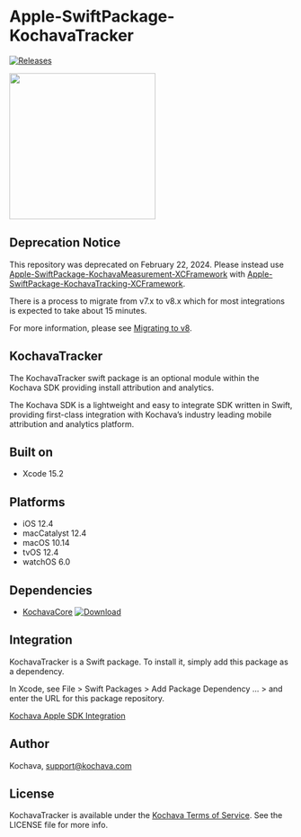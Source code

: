 # Apple-SwiftPackage-KochavaTracker

[![Releases](https://img.shields.io/github/v/release/kochava/Apple-SwiftPackage-KochavaTracker?include_prereleases&sort=semver)](https://github.com/Kochava/Apple-SwiftPackage-KochavaTracker/releases)

<img src="https://storage.googleapis.com/kochava-web/2016/07/Kochava-horizontal-black-800x154.png" width="260" />

## Deprecation Notice

This repository was deprecated on February 22, 2024.  Please instead use [Apple-SwiftPackage-KochavaMeasurement-XCFramework](https://github.com/Kochava/Apple-SwiftPackage-KochavaMeasurement-XCFramework) with [Apple-SwiftPackage-KochavaTracking-XCFramework](https://github.com/Kochava/Apple-SwiftPackage-KochavaTracking-XCFramework).

There is a process to migrate from v7.x to v8.x which for most integrations is expected to take about 15 minutes.

For more information, please see [Migrating to v8](https://support.kochava.com/sdk-integration/ios-sdk-integration/ios-migrating-to-v8/).

## KochavaTracker

The KochavaTracker swift package is an optional module within the Kochava SDK providing install attribution and analytics.

The Kochava SDK is a lightweight and easy to integrate SDK written in Swift, providing first-class integration with Kochava’s industry leading mobile attribution and analytics platform.

## Built on

* Xcode 15.2

## Platforms

* iOS 12.4
* macCatalyst 12.4
* macOS 10.14
* tvOS 12.4
* watchOS 6.0

## Dependencies

* [KochavaCore](https://github.com/Kochava/Apple-SwiftPackage-KochavaCore) [![Download](https://img.shields.io/github/v/release/kochava/Apple-SwiftPackage-KochavaCore?include_prereleases&sort=semver)](https://github.com/Kochava/Apple-SwiftPackage-KochavaCore/releases)

## Integration

KochavaTracker is a Swift package.  To install it, simply add this package as a dependency.

In Xcode, see File > Swift Packages > Add Package Dependency ... > and enter the URL for this package repository.

[Kochava Apple SDK Integration](https://support.kochava.com/sdk-integration/ios-sdk-integration/)

## Author

Kochava, support@kochava.com

## License

KochavaTracker is available under the [Kochava Terms of Service](https://www.kochava.com/terms-of-service/). See the LICENSE file for more info.
